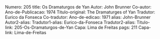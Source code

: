 Numero: 205
title: Os Dramaturgos de Yan
Autor: John Brunner
Co-autor: 
Ano-de-Publicacao: 1974
Titulo-original: The Dramaturges of Yan
Tradutor: Eurico da Fonseca
Co-tradutor: 
Ano-de-edicao: 1971
alias: John-Brunner
Autor2-alias: 
Tradutor1-alias: Eurico-da-Fonseca
Tradutor2-alias: 
Titulo-link: 205-Os-Dramaturgos-de-Yan
Capa: Lima de Freitas
pags: 211
Capa-link: Lima-de-Freitas